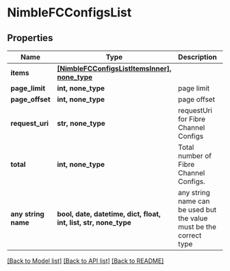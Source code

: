 # NimbleFCConfigsList


## Properties
Name | Type | Description | Notes
------------ | ------------- | ------------- | -------------
**items** | [**[NimbleFCConfigsListItemsInner], none_type**](NimbleFCConfigsListItemsInner.md) |  | [optional] 
**page_limit** | **int, none_type** | page limit | [optional] 
**page_offset** | **int, none_type** | page offset | [optional] 
**request_uri** | **str, none_type** | requestUri for  Fibre Channel Configs | [optional] 
**total** | **int, none_type** | Total number of Fibre Channel Configs. | [optional] 
**any string name** | **bool, date, datetime, dict, float, int, list, str, none_type** | any string name can be used but the value must be the correct type | [optional]

[[Back to Model list]](../README.md#documentation-for-models) [[Back to API list]](../README.md#documentation-for-api-endpoints) [[Back to README]](../README.md)


